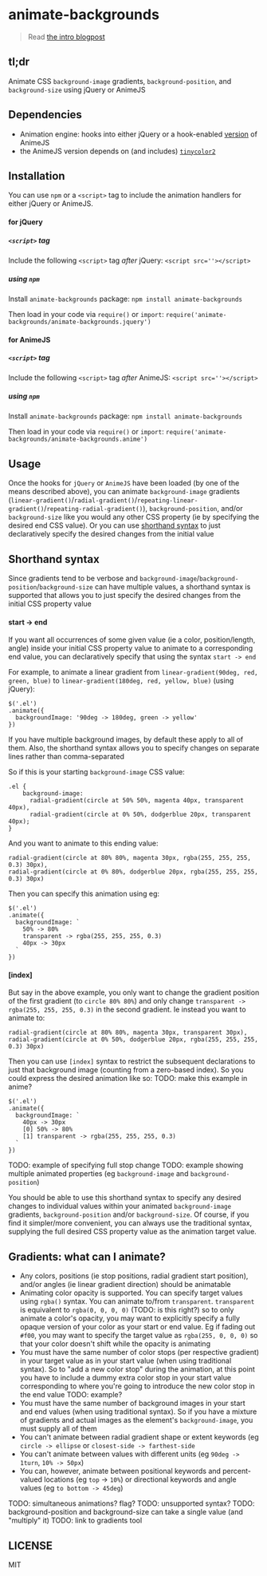 # animate-backgrounds

> Read [the intro blogpost]()

## tl;dr

Animate CSS `background-image` gradients, `background-position`, and `background-size` using jQuery or AnimeJS

## Dependencies

- Animation engine: hooks into either jQuery or a hook-enabled [version]() of AnimeJS
- the AnimeJS version depends on (and includes) [`tinycolor2`](https://github.com/bgrins/TinyColor)

## Installation

You can use `npm` or a `<script>` tag to include the animation handlers for either jQuery or AnimeJS.

#### for jQuery

##### `<script>` tag

Include the following `<script>` tag *after* jQuery:
`<script src=''></script>`

##### using `npm`

Install `animate-backgrounds` package:
`npm install animate-backgrounds`

Then load in your code via `require()` or `import`:
`require('animate-backgrounds/animate-backgrounds.jquery')`

#### for AnimeJS

##### `<script>` tag

Include the following `<script>` tag *after* AnimeJS:
`<script src=''></script>`

##### using `npm`

Install `animate-backgrounds` package:
`npm install animate-backgrounds`

Then load in your code via `require()` or `import`:
`require('animate-backgrounds/animate-backgrounds.anime')`

## Usage

Once the hooks for `jQuery` or `AnimeJS` have been loaded (by one of the means described above),
you can animate `background-image` gradients (`linear-gradient()`/`radial-gradient()`/`repeating-linear-gradient()`/`repeating-radial-gradient()`), `background-position`, and/or `background-size` like you would any other CSS property (ie by specifying the desired end CSS value). Or you can use [shorthand syntax](#shorthand-syntax) to just declaratively specify the desired changes from the initial value

## Shorthand syntax

Since gradients tend to be verbose and `background-image`/`background-position`/`background-size` can have multiple values, a shorthand syntax is supported that allows you to just specify the desired changes from the initial CSS property value

#### start -> end

If you want all occurrences of some given value (ie a color, position/length, angle) inside your initial CSS property value to animate to a corresponding end value, you can declaratively specify that using the syntax `start -> end`

For example, to animate a linear gradient from `linear-gradient(90deg, red, green, blue)` to `linear-gradient(180deg, red, yellow, blue)` (using jQuery):
```
$('.el')
.animate({
  backgroundImage: '90deg -> 180deg, green -> yellow'
})
```

If you have multiple background images, by default these apply to all of them.
Also, the shorthand syntax allows you to specify changes on separate lines rather than comma-separated

So if this is your starting `background-image` CSS value:
```
.el {
    background-image:
      radial-gradient(circle at 50% 50%, magenta 40px, transparent 40px),
      radial-gradient(circle at 0% 50%, dodgerblue 20px, transparent 40px);
}
```
And you want to animate to this ending value:
```
radial-gradient(circle at 80% 80%, magenta 30px, rgba(255, 255, 255, 0.3) 30px),
radial-gradient(circle at 0% 80%, dodgerblue 20px, rgba(255, 255, 255, 0.3) 30px)
```
Then you can specify this animation using eg:
```
$('.el')
.animate({
  backgroundImage: `
    50% -> 80%
    transparent -> rgba(255, 255, 255, 0.3)
    40px -> 30px
  `
})
```

#### [index]

But say in the above example, you only want to change the gradient position of the first gradient (to `circle 80% 80%`)
and only change `transparent -> rgba(255, 255, 255, 0.3)` in the second gradient.
Ie instead you want to animate to:
```
radial-gradient(circle at 80% 80%, magenta 30px, transparent 30px),
radial-gradient(circle at 0% 50%, dodgerblue 20px, rgba(255, 255, 255, 0.3) 30px)
```
Then you can use `[index]` syntax to restrict the subsequent declarations to just that background image (counting from a zero-based index).
So you could express the desired animation like so:
TODO: make this example in anime?
```
$('.el')
.animate({
  backgroundImage: `
    40px -> 30px
    [0] 50% -> 80%
    [1] transparent -> rgba(255, 255, 255, 0.3)
  `
})
```

TODO: example of specifying full stop change
TODO: example showing multiple animated properties (eg `background-image` and `background-position`)

You should be able to use this shorthand syntax to specify any desired changes to individual values within your animated
`background-image` gradients, `background-position` and/or `background-size`.
Of course, if you find it simpler/more convenient, you can always use the traditional syntax,
supplying the full desired CSS property value as the animation target value.

## Gradients: what can I animate?
- Any colors, positions (ie stop positions, radial gradient start position), and/or angles (ie linear gradient direction) should be animatable
- Animating color opacity is supported. You can specify target values using `rgba()` syntax. You can animate to/from `transparent`.
  `transparent` is equivalent to `rgba(0, 0, 0, 0)` (TODO: is this right?) so to only animate a color's opacity, you may want to explicitly specify a fully
   opaque version of your color as your start or end value. Eg if fading out `#f00`, you may want to specify the target value as `rgba(255, 0, 0, 0)`
   so that your color doesn't shift while the opacity is animating
- You must have the same number of color stops (per respective gradient) in your target value as in your start value (when using traditional syntax).
  So to "add a new color stop" during the animation, at this point you have to include a dummy extra color stop in your start value
  corresponding to where you're going to introduce the new color stop in the end value
  TODO: example?
- You must have the same number of background images in your start and end values (when using traditional syntax).
  So if you have a mixture of gradients and actual images as the element's `background-image`, you must supply all of them
- You can't animate between radial gradient shape or extent keywords (eg `circle -> ellipse` or `closest-side -> farthest-side`
- You can't animate between values with different units (eg `90deg -> 1turn`, `10% -> 50px`)
- You can, however, animate between positional keywords and percent-valued locations (eg `top` -> `10%`)
  or directional keywords and angle values (eg `to bottom -> 45deg`)

TODO: simultaneous animations? flag?
TODO: unsupported syntax?
TODO: background-position and background-size can take a single value (and "multiply" it)
TODO: link to gradients tool

## LICENSE

MIT
